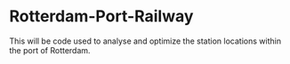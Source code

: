 # Rotterdam-Port-Railway

This will be code used to analyse and optimize the station locations within the port of Rotterdam. 